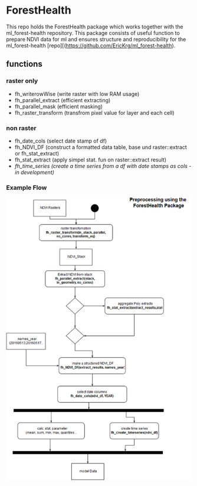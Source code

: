 # ForestHealth

This repo holds the ForestHealth package which works together with the ml_forest-health repository. 
This package consists of useful function to prepare NDVI data for ml and ensures structure and reproducibility for the ml_forest-health [repo][(https://github.com/EricKrg/ml_forest-health).

## functions

### raster only

- fh_writerowWise (write raster with low RAM usage)
- fh_parallel_extract (efficient extracting)
- fh_parallel_mask (efficient masking)
- fh_raster_transform (transfrom pixel value for layer and each cell)

### non raster

- fh_date_cols (select date stamp of df)
- fh_NDVI_DF (construct a formatted data table, base und raster::extract or fh_stat_extract)
- fh_stat_extract (apply simpel stat. fun on raster::extract result)
- *fh_time_series (create a time series from a df with date stamps as cols - in development)*

### Example Flow

![App deck](./preprocess_flow.png)
